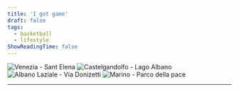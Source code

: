 ```yaml
---
title: 'I got game'
draft: false
tags:
  - basketball
  - lifestyle
ShowReadingTime: false
---
```



![Venezia - Sant Elena](/bk1.jpg) 
![Castelgandolfo - Lago Albano](/bk2.jpg)
![Albano Laziale - Via Donizetti](/bk3.jpg)
![Marino - Parco della pace](/bk4.jpg)

***







